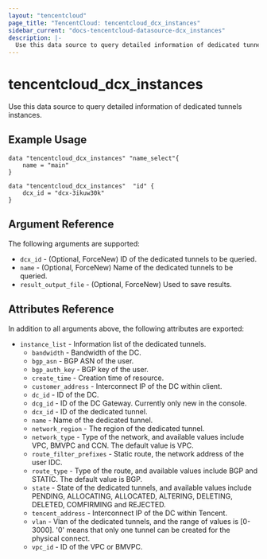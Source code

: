 ```yaml
---
layout: "tencentcloud"
page_title: "TencentCloud: tencentcloud_dcx_instances"
sidebar_current: "docs-tencentcloud-datasource-dcx_instances"
description: |-
  Use this data source to query detailed information of dedicated tunnels instances.
---
```


# tencentcloud_dcx_instances

Use this data source to query detailed information of dedicated tunnels instances.

## Example Usage

```hcl
data "tencentcloud_dcx_instances" "name_select"{
    name = "main"
}

data "tencentcloud_dcx_instances"  "id" {
    dcx_id = "dcx-3ikuw30k"
}

```

## Argument Reference

The following arguments are supported:

* `dcx_id` - (Optional, ForceNew) ID of the dedicated tunnels to be queried.
* `name` - (Optional, ForceNew) Name of the dedicated tunnels to be queried.
* `result_output_file` - (Optional, ForceNew) Used to save results.

## Attributes Reference

In addition to all arguments above, the following attributes are exported:

* `instance_list` - Information list of the dedicated tunnels.
  * `bandwidth` - Bandwidth of the DC.
  * `bgp_asn` - BGP ASN of the user.
  * `bgp_auth_key` - BGP key of the user.
  * `create_time` - Creation time of resource.
  * `customer_address` - Interconnect IP of the DC within client.
  * `dc_id` - ID of the DC.
  * `dcg_id` - ID of the DC Gateway. Currently only new in the console.
  * `dcx_id` - ID of the dedicated tunnel.
  * `name` - Name of the dedicated tunnel.
  * `network_region` - The region of the dedicated tunnel.
  * `network_type` - Type of the network, and available values include VPC, BMVPC and CCN. The default value is VPC.
  * `route_filter_prefixes` - Static route, the network address of the user IDC.
  * `route_type` - Type of the route, and available values include BGP and STATIC. The default value is BGP.
  * `state` - State of the dedicated tunnels, and available values include PENDING, ALLOCATING, ALLOCATED, ALTERING, DELETING, DELETED, COMFIRMING and REJECTED.
  * `tencent_address` - Interconnect IP of the DC within Tencent.
  * `vlan` - Vlan of the dedicated tunnels, and the range of values is [0-3000]. '0' means that only one tunnel can be created for the physical connect.
  * `vpc_id` - ID of the VPC or BMVPC.


